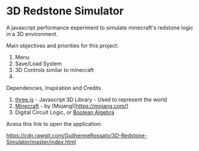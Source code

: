 # 3D Redstone Simulator

A javascript performance experiment to simulate minecraft's redstone logic in a 3D environment.

Main objectives and priorities for this project:

1. Menu
2. Save/Load System
3. 3D Controls similar to minecraft
4.


Dependencies, Inspiration and Credits

1. [three.js](https://threejs.org/) - Javascript 3D Library - Used to represent the world
2. [Minecraft](https://minecraft.net/pt-br/) - by (Mojang)[https://mojang.com/]
3. Digital Circuit Logic, or [Boolean Algebra](https://en.wikipedia.org/wiki/Boolean_algebra)

Acess this link to open the application:

https://cdn.rawgit.com/GuilhermeRossato/3D-Redstone-Simulator/master/index.html
